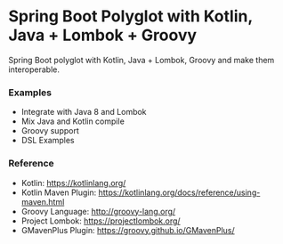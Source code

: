 Spring Boot Polyglot with Kotlin, Java + Lombok + Groovy
========================================================
Spring Boot polyglot with Kotlin, Java + Lombok, Groovy and make them interoperable.

### Examples

* Integrate with Java 8 and Lombok
* Mix Java and Kotlin compile
* Groovy support
* DSL Examples


### Reference

* Kotlin: https://kotlinlang.org/
* Kotlin Maven Plugin: https://kotlinlang.org/docs/reference/using-maven.html
* Groovy Language: http://groovy-lang.org/
* Project Lombok: https://projectlombok.org/
* GMavenPlus Plugin: https://groovy.github.io/GMavenPlus/
